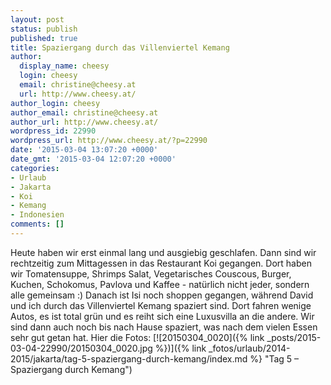 ```yaml
---
layout: post
status: publish
published: true
title: Spaziergang durch das Villenviertel Kemang
author:
  display_name: cheesy
  login: cheesy
  email: christine@cheesy.at
  url: http://www.cheesy.at/
author_login: cheesy
author_email: christine@cheesy.at
author_url: http://www.cheesy.at/
wordpress_id: 22990
wordpress_url: http://www.cheesy.at/?p=22990
date: '2015-03-04 13:07:20 +0000'
date_gmt: '2015-03-04 12:07:20 +0000'
categories:
- Urlaub
- Jakarta
- Koi
- Kemang
- Indonesien
comments: []
---
```

Heute haben wir erst einmal lang und ausgiebig geschlafen. Dann sind wir rechtzeitig zum Mittagessen in das Restaurant Koi gegangen. Dort haben wir Tomatensuppe, Shrimps Salat, Vegetarisches Couscous, Burger, Kuchen, Schokomus, Pavlova und Kaffee - natürlich nicht jeder, sondern alle gemeinsam :)
Danach ist Isi noch shoppen gegangen, während David und ich durch das Villenviertel Kemang spaziert sind. Dort fahren wenige Autos, es ist total grün und es reiht sich eine Luxusvilla an die andere. Wir sind dann auch noch bis nach Hause spaziert, was nach dem vielen Essen sehr gut getan hat.
Hier die Fotos:
[![20150304_0020]({% link _posts/2015-03-04-22990/20150304_0020.jpg %})]({% link _fotos/urlaub/2014-2015/jakarta/tag-5-spaziergang-durch-kemang/index.md %} "Tag 5 – Spaziergang durch Kemang")
